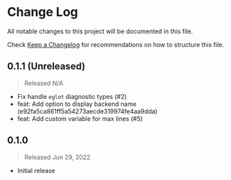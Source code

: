 # Change Log

All notable changes to this project will be documented in this file.

Check [Keep a Changelog](http://keepachangelog.com/) for recommendations on how to structure this file.


## 0.1.1 (Unreleased)
> Released N/A

* Fix handle `eglot` diagnostic types (#2)
* feat: Add option to display backend name (e92fa5ca861ff5a54273aecde319974fe4aa9dda)
* feat: Add custom variable for max lines (#5)

## 0.1.0
> Released Jun 29, 2022

* Initial release

